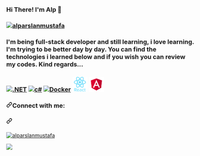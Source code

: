 

<h3>Hi There! I'm Alp 👋<h3>
  <p align="left" dir="auto"> <a target="_blank" rel="noopener noreferrer nofollow" href="https://camo.githubusercontent.com/e580e1555468b01318d85e66f47044f6c294b0c109e59db8d1639ea4a4063c04/68747470733a2f2f6b6f6d617265762e636f6d2f67687076632f3f757365726e616d653d616361726e696c7375266c6162656c3d50726f66696c65253230766965777326636f6c6f723d306537356236267374796c653d666c6174"><img src="https://camo.githubusercontent.com/e580e1555468b01318d85e66f47044f6c294b0c109e59db8d1639ea4a4063c04/68747470733a2f2f6b6f6d617265762e636f6d2f67687076632f3f757365726e616d653d616361726e696c7375266c6162656c3d50726f66696c65253230766965777326636f6c6f723d306537356236267374796c653d666c6174" alt="alparslanmustafa" data-canonical-src="https://komarev.com/ghpvc/?username=alparslanmustafa&amp;label=Profile%20views&amp;color=0e75b6&amp;style=flat" style="max-width: 100%;"></a> </p>

<h3>I'm being full-stack developer and still learning, i love learning. I'm trying to be better day by day. You can find the technologies i learned below and if you wish you can review my codes. Kind regards...<h3>

  
  <a target="_blank" rel="noopener noreferrer nofollow" href="https://camo.githubusercontent.com/9ce2b45c924a09d18e99e86cd158496897ba9d20cbb22a76592c7b919700ec71/68747470733a2f2f696d672e736869656c64732e696f2f62616467652f2d4e65742d3738336264323f7374796c653d666f722d7468652d6261646765266c6f676f3d646f746e6574266c6f676f436f6c6f723d7768697465"><img alt=".NET" src="https://camo.githubusercontent.com/9ce2b45c924a09d18e99e86cd158496897ba9d20cbb22a76592c7b919700ec71/68747470733a2f2f696d672e736869656c64732e696f2f62616467652f2d4e65742d3738336264323f7374796c653d666f722d7468652d6261646765266c6f676f3d646f746e6574266c6f676f436f6c6f723d7768697465" data-canonical-src="https://img.shields.io/badge/-Net-783bd2?style=for-the-badge&amp;logo=dotnet&amp;logoColor=white" style="max-width: 100%;"></a>
<a target="_blank" rel="noopener noreferrer nofollow" href="https://camo.githubusercontent.com/ffa5752aa61a1092d2b25756b53198d680fffef8f88052922504c5ef1e80514b/68747470733a2f2f696d672e736869656c64732e696f2f62616467652f2d6373686172702d3738336264323f7374796c653d666f722d7468652d6261646765266c6f676f3d637368617270266c6f676f436f6c6f723d7768697465"><img alt="c#" src="https://camo.githubusercontent.com/ffa5752aa61a1092d2b25756b53198d680fffef8f88052922504c5ef1e80514b/68747470733a2f2f696d672e736869656c64732e696f2f62616467652f2d6373686172702d3738336264323f7374796c653d666f722d7468652d6261646765266c6f676f3d637368617270266c6f676f436f6c6f723d7768697465" data-canonical-src="https://img.shields.io/badge/-csharp-783bd2?style=for-the-badge&amp;logo=csharp&amp;logoColor=white" style="max-width: 100%;"></a>
  <a target="_blank" rel="noopener noreferrer nofollow" href="https://camo.githubusercontent.com/bd5e23a7e41a03b580f8bbc473b0e9057424db68b10f1eb9d00f02abc8200a7f/68747470733a2f2f696d672e736869656c64732e696f2f62616467652f2d446f636b65722d3436613266313f7374796c653d666f722d7468652d6261646765266c6f676f3d646f636b6572266c6f676f436f6c6f723d7768697465"><img alt="Docker" src="https://camo.githubusercontent.com/bd5e23a7e41a03b580f8bbc473b0e9057424db68b10f1eb9d00f02abc8200a7f/68747470733a2f2f696d672e736869656c64732e696f2f62616467652f2d446f636b65722d3436613266313f7374796c653d666f722d7468652d6261646765266c6f676f3d646f636b6572266c6f676f436f6c6f723d7768697465" data-canonical-src="https://img.shields.io/badge/-Docker-46a2f1?style=for-the-badge&amp;logo=docker&amp;logoColor=white" style="max-width: 100%;"></a>
<a target="_blank" rel="noopener noreferrer" href="https://github.com/devicons/devicon/blob/master/icons/react/react-original-wordmark.svg"><img src="https://github.com/devicons/devicon/raw/master/icons/react/react-original-wordmark.svg" title="React" alt="React" width="40" height="40" style="max-width: 100%;"></a> 
      <img src="https://raw.githubusercontent.com/github/explore/80688e429a7d4ef2fca1e82350fe8e3517d3494d/topics/angular/angular.png" width="40" height="40" alt="angular logo">
  
  
  <h3 align="left" dir="auto"><a id="user-content-connect-with-me" class="anchor" aria-hidden="true" href="#connect-with-me"><svg class="octicon octicon-link" viewBox="0 0 16 16" version="1.1" width="16" height="16" aria-hidden="true"><path fill-rule="evenodd" d="M7.775 3.275a.75.75 0 001.06 1.06l1.25-1.25a2 2 0 112.83 2.83l-2.5 2.5a2 2 0 01-2.83 0 .75.75 0 00-1.06 1.06 3.5 3.5 0 004.95 0l2.5-2.5a3.5 3.5 0 00-4.95-4.95l-1.25 1.25zm-4.69 9.64a2 2 0 010-2.83l2.5-2.5a2 2 0 012.83 0 .75.75 0 001.06-1.06 3.5 3.5 0 00-4.95 0l-2.5 2.5a3.5 3.5 0 004.95 4.95l1.25-1.25a.75.75 0 00-1.06-1.06l-1.25 1.25a2 2 0 01-2.83 0z"></path></svg></a>Connect with me:</h3>

  <h3 align="left" dir="auto"><a id="user-content-connect-with-me" class="anchor" aria-hidden="true" href="#connect-with-me"><svg class="octicon octicon-link" viewBox="0 0 16 16" version="1.1" width="16" height="16" aria-hidden="true"><path fill-rule="evenodd" d="M7.775 3.275a.75.75 0 001.06 1.06l1.25-1.25a2 2 0 112.83 2.83l-2.5 2.5a2 2 0 01-2.83 0 .75.75 0 00-1.06 1.06 3.5 3.5 0 004.95 0l2.5-2.5a3.5 3.5 0 00-4.95-4.95l-1.25 1.25zm-4.69 9.64a2 2 0 010-2.83l2.5-2.5a2 2 0 012.83 0 .75.75 0 001.06-1.06 3.5 3.5 0 00-4.95 0l-2.5 2.5a3.5 3.5 0 004.95 4.95l1.25-1.25a.75.75 0 00-1.06-1.06l-1.25 1.25a2 2 0 01-2.83 0z"></path></svg></h3>
<p align="left" dir="auto">
<a href="https://www.linkedin.com/in/alparslan-mustafa-deveci-4a3652244/" rel="nofollow"><img align="center" src="https://raw.githubusercontent.com/rahuldkjain/github-profile-readme-generator/master/src/images/icons/Social/linked-in-alt.svg" alt="alparslanmustafa" height="30" width="40" style="max-width: 100%;"></a>
</p>

 <img src="https://github-readme-stats.vercel.app/api?username=alparslanmustafa&theme=merko&show_icons=true&title_color=ffffff&icon_color=bb2acf&text_color=daf7dc&bg_color=151515">
